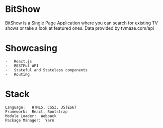 # BitShow
BitShow is a Single Page Application where you can search for existing TV shows or take a look at featured ones. Data provided by tvmaze.com/api

# Showcasing 

    -   React.js
    -   RESTFul API
    -   Stateful and Stateless components
    -   Routing

# Stack

    Language:   HTML5, CSS3, JS(ES6)
    Framework:  React, Bootstrap
    Module Loader:  Webpack
    Package Manager:  Yarn

